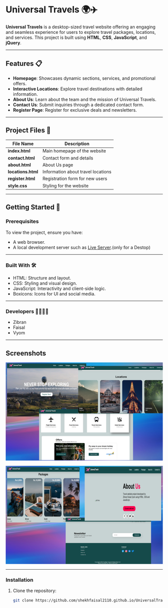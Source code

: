 
# Universal Travels 🌍✈️

**Universal Travels** is a desktop-sized travel website offering an engaging and seamless experience for users to explore travel packages, locations, and services. This project is built using **HTML**, **CSS**, **JavaScript**, and **jQuery**.

---

## Features 📋

- **Homepage**: Showcases dynamic sections, services, and promotional offers.
- **Interactive Locations**: Explore travel destinations with detailed information.
- **About Us**: Learn about the team and the mission of Universal Travels.
- **Contact Us**: Submit inquiries through a dedicated contact form.
- **Register Page**: Register for exclusive deals and newsletters.

---

## Project Files 📂

| File Name          | Description                           |
|--------------------|---------------------------------------|
| **index.html**     | Main homepage of the website         |
| **contact.html**   | Contact form and details             |
| **about.html**     | About Us page                        |
| **locations.html** | Information about travel locations   |
| **register.html**  | Registration form for new users      |
| **style.css**      | Styling for the website              |

---

## Getting Started 🚀

### Prerequisites

To view the project, ensure you have:
- A web browser.
- A local development server such as [Live Server](https://shekhfaisal2110.github.io/UniversalTravels/).(only for a Destop)

---

### Built With 🛠️
 - HTML: Structure and layout.
 - CSS: Styling and visual design.
 - JavaScript: Interactivity and client-side logic.
 - Boxicons: Icons for UI and social media.

---

### Developers 👨‍💻👩‍💻
 - Zibran
 - Faisal
 - Vyom

---
## Screenshots

![App Screenshot](https://github.com/shekhfaisal2110/UniversalTravels/blob/ffeda04ce597bc38452a811fb42e8661c3460c24/screenshot/d1.png)

![App Screenshot](https://github.com/shekhfaisal2110/UniversalTravels/blob/ffeda04ce597bc38452a811fb42e8661c3460c24/screenshot/d2.png)

---
### Installation

1. Clone the repository:
   ```bash
   git clone https://github.com/shekhfaisal2110.github.io/UniversalTravels.git
